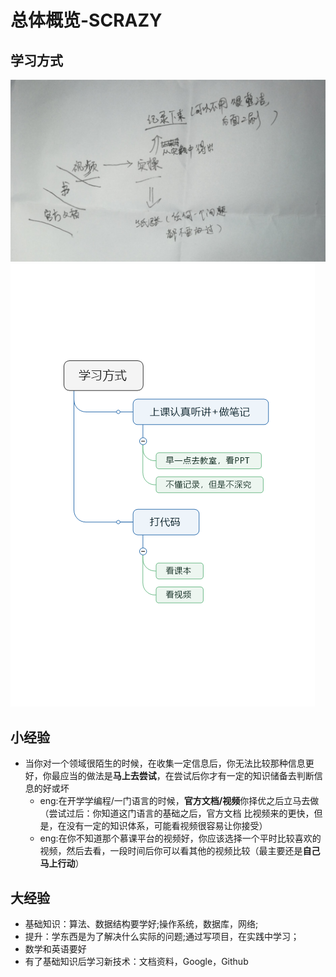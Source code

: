 # 总体概览-SCRAZY
## 学习方式
 ![学习方式](media/学习方式.jpg)
 ![上课方式](https://github.com/floatLig/Learn-Inbox/blob/master/media/%E5%AD%A6%E4%B9%A0%E6%96%B9%E5%BC%8F.png)

## 小经验
- 当你对一个领域很陌生的时候，在收集一定信息后，你无法比较那种信息更好，你最应当的做法是**马上去尝试**，在尝试后你才有一定的知识储备去判断信息的好或坏
	- eng:在开学学编程/一门语言的时候，**官方文档/视频**你择优之后立马去做（尝试过后：你知道这门语言的基础之后，官方文档 比视频来的更快，但是，在没有一定的知识体系，可能看视频很容易让你接受）
	- eng:在你不知道那个慕课平台的视频好，你应该选择一个平时比较喜欢的视频，然后去看，一段时间后你可以看其他的视频比较（最主要还是**自己马上行动**）

## 大经验
- 基础知识：算法、数据结构要学好;操作系统，数据库，网络;
- 提升：学东西是为了解决什么实际的问题;通过写项目，在实践中学习；
- 数学和英语要好
- 有了基础知识后学习新技术：文档资料，Google，Github

